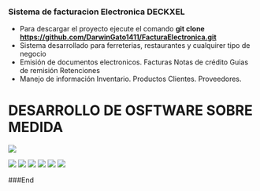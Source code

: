 ### Sistema de facturacion Electronica DECKXEL
- Para descargar el proyecto ejecute el comando 
**git clone https://github.com/DarwinGato1411/FacturaElectronica.git**
- Sistema desarrollado para ferreterias, restaurantes y cualquirer tipo de negocio
- Emisión de documentos electronicos.
		Facturas
		Notas de crédito
		Guias de remisión
		Retenciones
- Manejo de información
		Inventario.
		Productos 
		Clientes. 
		Proveedores.

# DESARROLLO DE OSFTWARE SOBRE MEDIDA

![](https://scontent.fuio27-1.fna.fbcdn.net/v/t39.30808-6/p960x960/261220065_459102675789598_6501594629657053097_n.jpg?_nc_cat=111&ccb=1-5&_nc_sid=36a2c1&_nc_ohc=ArMrufJ8g8gAX-A7LWe&_nc_ht=scontent.fuio27-1.fna&oh=00_AT-3hLW9ydG60V9dZys4fu_kCQGs-67WpTINLxvIEhZwxw&oe=61D1488C)

![](https://img.shields.io/github/stars/pandao/editor.md.svg) ![](https://img.shields.io/github/forks/pandao/editor.md.svg) ![](https://img.shields.io/github/tag/pandao/editor.md.svg) ![](https://img.shields.io/github/release/pandao/editor.md.svg) ![](https://img.shields.io/github/issues/pandao/editor.md.svg) ![](https://img.shields.io/bower/v/editor.md.svg)



###End